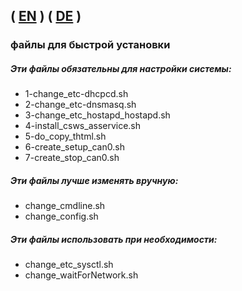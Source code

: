 ( [EN](./README.md) )
( [DE](./README-DE.md) )
---

### файлы для быстрой установки

##### Эти файлы обязательны для настройки системы:

- 1-change_etc-dhcpcd.sh
- 2-change_etc-dnsmasq.sh
- 3-change_etc_hostapd_hostapd.sh
- 4-install_csws_asservice.sh
- 5-do_copy_thtml.sh
- 6-create_setup_can0.sh
- 7-create_stop_can0.sh

##### Эти файлы лучше изменять вручную:

- change_cmdline.sh
- change_config.sh

##### Эти файлы использовать при необходимости:

- change_etc_sysctl.sh
- change_waitForNetwork.sh
					